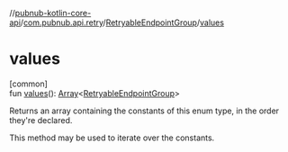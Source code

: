 //[pubnub-kotlin-core-api](../../../index.md)/[com.pubnub.api.retry](../index.md)/[RetryableEndpointGroup](index.md)/[values](values.md)

# values

[common]\
fun [values](values.md)(): [Array](https://kotlinlang.org/api/latest/jvm/stdlib/kotlin/-array/index.html)&lt;[RetryableEndpointGroup](index.md)&gt;

Returns an array containing the constants of this enum type, in the order they're declared.

This method may be used to iterate over the constants.
